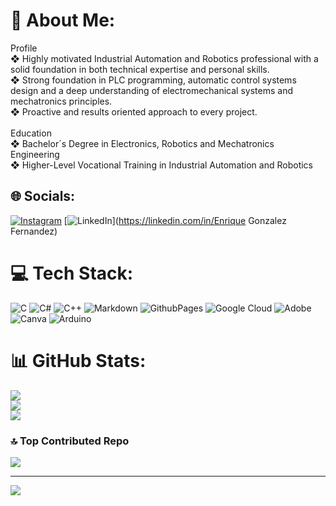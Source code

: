 # 💫 About Me:
Profile <br>❖ Highly motivated Industrial Automation and Robotics professional with a solid foundation in both technical expertise and personal skills.  <br>❖ Strong foundation in PLC programming, automatic control systems design and a deep understanding of electromechanical systems and mechatronics principles. <br>❖ Proactive and results oriented approach to every project.<br><br>Education <br>❖ Bachelor´s Degree in Electronics, Robotics and Mechatronics Engineering <br>❖ Higher-Level Vocational Training in Industrial Automation and  Robotics 


## 🌐 Socials:
[![Instagram](https://img.shields.io/badge/Instagram-%23E4405F.svg?logo=Instagram&logoColor=white)](https://instagram.com/enrique_gf_10) [![LinkedIn](https://img.shields.io/badge/LinkedIn-%230077B5.svg?logo=linkedin&logoColor=white)](https://linkedin.com/in/Enrique Gonzalez Fernandez) 

# 💻 Tech Stack:
![C](https://img.shields.io/badge/c-%2300599C.svg?style=flat-square&logo=c&logoColor=white) ![C#](https://img.shields.io/badge/c%23-%23239120.svg?style=flat-square&logo=csharp&logoColor=white) ![C++](https://img.shields.io/badge/c++-%2300599C.svg?style=flat-square&logo=c%2B%2B&logoColor=white) ![Markdown](https://img.shields.io/badge/markdown-%23000000.svg?style=flat-square&logo=markdown&logoColor=white) ![GithubPages](https://img.shields.io/badge/github%20pages-121013?style=flat-square&logo=github&logoColor=white) ![Google Cloud](https://img.shields.io/badge/GoogleCloud-%234285F4.svg?style=flat-square&logo=google-cloud&logoColor=white) ![Adobe](https://img.shields.io/badge/adobe-%23FF0000.svg?style=flat-square&logo=adobe&logoColor=white) ![Canva](https://img.shields.io/badge/Canva-%2300C4CC.svg?style=flat-square&logo=Canva&logoColor=white) ![Arduino](https://img.shields.io/badge/-Arduino-00979D?style=flat-square&logo=Arduino&logoColor=white)
# 📊 GitHub Stats:
![](https://github-readme-stats.vercel.app/api?username=EnriqueGF10&theme=blue_navy&hide_border=false&include_all_commits=false&count_private=false)<br/>
![](https://github-readme-streak-stats.herokuapp.com/?user=EnriqueGF10&theme=blue_navy&hide_border=false)<br/>
![](https://github-readme-stats.vercel.app/api/top-langs/?username=EnriqueGF10&theme=blue_navy&hide_border=false&include_all_commits=false&count_private=false&layout=compact)

### 🔝 Top Contributed Repo
![](https://github-contributor-stats.vercel.app/api?username=EnriqueGF10&limit=5&theme=blue_navy&combine_all_yearly_contributions=true)

---
[![](https://visitcount.itsvg.in/api?id=EnriqueGF10&icon=5&color=0)](https://visitcount.itsvg.in)

<!-- Proudly created with GPRM ( https://gprm.itsvg.in ) -->
